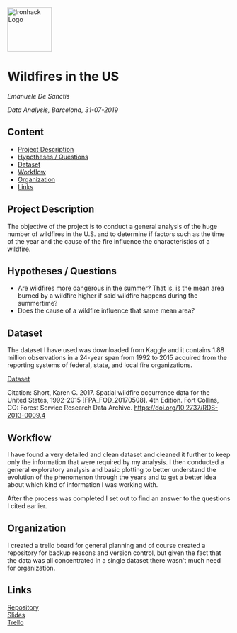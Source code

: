 <img src="https://bit.ly/2VnXWr2" alt="Ironhack Logo" width="100"/>

# Wildfires in the US
*Emanuele De Sanctis*

*Data Analysis, Barcelona, 31-07-2019*

## Content
- [Project Description](#project-description)
- [Hypotheses / Questions](#hypotheses-/-questions)
- [Dataset](#dataset)
- [Workflow](#workflow)
- [Organization](#organization)
- [Links](#links)

<a name="project-description"></a>

## Project Description
The objective of the project is to conduct a general analysis of the huge number of wildfires in the U.S. and to determine if factors such as the time of the year and the cause of the fire influence the characteristics of a wildfire.

<a name="hypotheses-/-questions"></a>

## Hypotheses / Questions
- Are wildfires more dangerous in the summer? That is, is the mean area burned by a wildfire higher if said wildfire happens during the summertime?
- Does the cause of a wildfire influence that same mean area?


<a name="dataset"></a>

## Dataset
The dataset I have used was downloaded from Kaggle and it contains 1.88 million observations in a 24-year span from 1992 to 2015 acquired from the reporting systems of federal, state, and local fire organizations.  

[Dataset](https://www.kaggle.com/rtatman/188-million-us-wildfires) 

Citation: Short, Karen C. 2017. Spatial wildfire occurrence data for the United States, 1992-2015 [FPA_FOD_20170508]. 4th Edition. Fort Collins, CO: Forest Service Research Data Archive. https://doi.org/10.2737/RDS-2013-0009.4

<a name="workflow"></a>

## Workflow
I have found a very detailed and clean dataset and cleaned it further to keep only the information that were required by my analysis. I then conducted a general exploratory analysis and basic plotting to better understand the evolution of the phenomenon through the years and to get a better idea about which kind of information I was working with.

After the process was completed I set out to find an answer to the questions I cited earlier.
<a name="organization"></a>

## Organization
I created a trello board for general planning and of course created a repository for backup reasons and version control, but given the fact that the data was all concentrated in a single dataset there wasn't much need for organization.

<a name="links"></a>

## Links

[Repository](https://github.com/Sciabbala/Project-Week-5-Your-Own-Project)  
[Slides](https://slides.com/)  
[Trello](https://trello.com/b/DSAv1D61/project-4-us-wildfires)  
